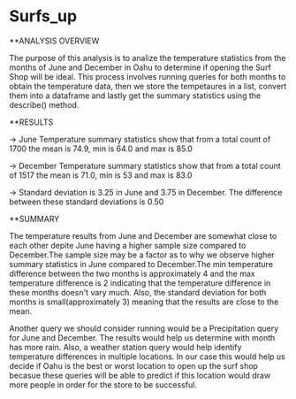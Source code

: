 # Surfs_up

**ANALYSIS OVERVIEW

The purpose of this analysis is to analize the temperature statistics from the months of June and December in Oahu to determine if opening the Surf Shop will be ideal. This process involves running queries for both months to obtain the temperature data, then we store the tempetaures in a list, convert them into a dataframe and lastly get the summary statistics using the describe() method.

**RESULTS

-> June Temperature summary statistics show that from a total count of 1700  the mean is 74.9, min is 64.0 and max is 85.0

-> December Temperature summary statistics show that from a total count of 1517 the mean is 71.0, min is 53 and max is 83.0

-> Standard deviation is 3.25 in June and 3.75 in December. The difference between these standard deviations is 0.50

**SUMMARY

The temperature results from June and December are somewhat close to each other depite June having a higher sample size compared to December.The sample size may be a factor as to why we observe higher summary statistics in June compared to December.The min temperature difference between the two months is approximately 4 and the max temperature difference is 2 indicating that the temperature difference in these months doesn't vary much. Also, the standard deviation for both months is small(approximately 3) meaning that the results are close to the mean.

Another query we should consider running would be a Precipitation query for June and December. The results would help us determine with month has more rain.
Also, a weather station query would help identify temperature differences in multiple locations. In our case this would help us decide if Oahu is the best or worst location to open up the surf shop becasue these queries will be able to predict if this location would draw more people in order for the store to be successful.



